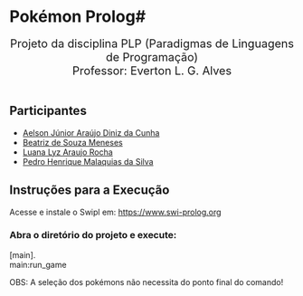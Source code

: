 # Pokémon Prolog#
<div align="center" style="font-size: 20px">
    Projeto da disciplina PLP (Paradigmas de Linguagens de Programação) <br>
    Professor: Everton L. G. Alves
</div> <br>

## Participantes
* [Aelson Júnior Araújo Diniz da Cunha](https://github.com/aelsonjrdiniz)
* [Beatriz de Souza Meneses](https://github.com/beatrizSM3)
* [Luana Lyz Araujo Rocha](https://github.com/luanalyz)
* [Pedro Henrique Malaquias da Silva](https://github.com/Pittersss)

## Instruções para a Execução
Acesse e instale o Swipl em: https://www.swi-prolog.org<br>

### Abra o diretório do projeto e execute:
[main]. <br>
main:run_game

OBS: A seleção dos pokémons não necessita do ponto final do comando!
